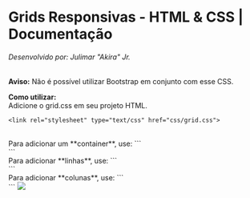 # Grids Responsivas - HTML & CSS | Documentação
###### Desenvolvido por: Julimar "Akira" Jr.
**Aviso:** Não é possível utilizar Bootstrap em conjunto com esse CSS.

**Como utilizar:**
<br>
Adicione o grid.css em seu projeto HTML.
```
<link rel="stylesheet" type="text/css" href="css/grid.css">
```
<br>
Para adicionar um **container**, use:
```
<div class="container">
```
<br>
Para adicionar **linhas**, use:
```
<div class="row">
```
<br>
Para adicionar **colunas**, use:
```
<div class="col">
```
<img src="https://i.imgur.com/As2n2A3.png">
